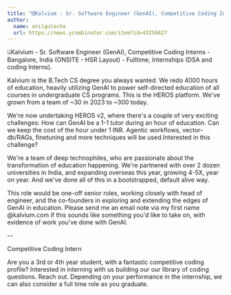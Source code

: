 ```yaml
---
title: "⍃Kalvium : Sr. Software Engineer (GenAI), Competitive Coding Interns"
author:
  name: anilgulecha
  url: https://news.ycombinator.com/item?id=43250427
---
```

⍃Kalvium - Sr. Software Engineer (GenAI), Competitive Coding Interns - Bangalore, India (ONSITE - HSR Layout) - Fulltime, Internships (DSA and coding Interns).

Kalvium is the B.Tech CS degree you always wanted. We redo 4000 hours of education, heavily utilizing GenAI to power self-directed education of all courses in undergraduate CS programs. This is the HEROS platform. We&#x27;ve grown from a team of ~30 in 2023 to ~300 today.

We&#x27;re now undertaking HEROS v2, where there&#x27;s a couple of very exciting challenges: How can GenAI be a 1-1 tutor during an hour of education. Can we keep the cost of the hour under 1 INR. Agentic workflows, vector-db&#x2F;RAGs, finetuning and more techniques will be used.Interested in this challenge?

We&#x27;re a team of deep technophiles, who are passionate about the transformation of education happening. We&#x27;re partnered with over 2 dozen universities in India, and expanding overseas this year, growing 4-5X, year on year. And we&#x27;ve done all of this in a bootstrapped, default alive way.

This role would be one-off senior roles, working closely with head of engineer, and the co-founders in exploring and extending the edges of GenAI in education. Please send me an email note via my first name @kalvium.com if this sounds like something you&#x27;d like to take on, with evidence of work you&#x27;ve done with GenAI.

--

Competitive Coding Intern

Are you a 3rd or 4th year student, with a fantastic competitive coding profile? Interested in interning with us building our our library of coding questions. Reach out. Depending on your performance in the internship, we can also consider a full time role as you graduate.
<JobApplication />
